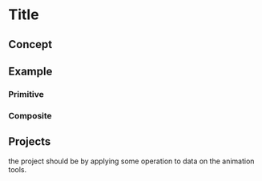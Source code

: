 # Title

## Concept

## Example 

### Primitive 

### Composite


## Projects
the project should be by applying some operation to data on the animation tools.